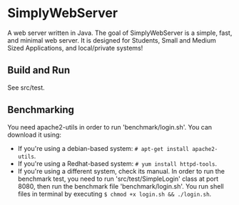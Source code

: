 # SimplyWebServer
A web server written in Java. The goal of SimplyWebServer is a simple, fast, and minimal web server. It is designed for Students, Small and Medium Sized Applications, and local/private systems!

## Build and Run
See src/test.

## Benchmarking
You need apache2-utils in order to run 'benchmark/login.sh'. You can download it using:
- If you're using a debian-based system: `# apt-get install apache2-utils`.
- If you're using a Redhat-based system: `# yum install httpd-tools`.
- If you're using a different system, check its manual.
In order to run the benchmark test, you need to run 'src/test/SimpleLogin' class at port 8080, then run the benchmark file 'benchmark/login.sh'. You run shell files in terminal by executing `$ chmod +x login.sh && ./login.sh`.

